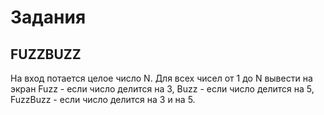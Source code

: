 # Задания
## FUZZBUZZ
  На вход потается целое число N. 
  Для всех чисел от 1 до N вывести на экран Fuzz - если число делится на 3, Buzz - если число делится на 5, FuzzBuzz - если число делится на 3 и на 5.
